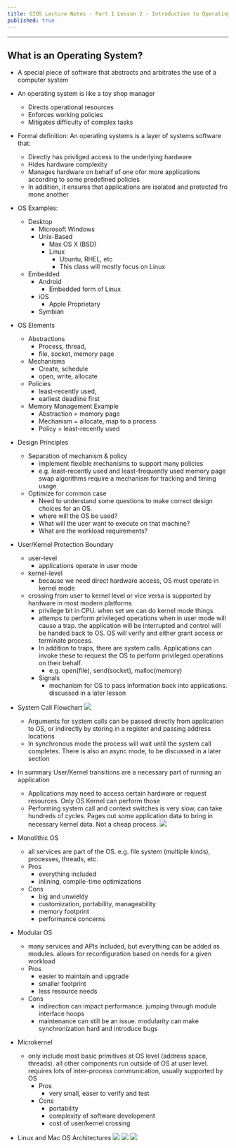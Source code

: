 ```yaml
---
title: GIOS Lecture Notes - Part 1 Lesson 2 - Introduction to Operating Systems
published: true
---
```


***
## What is an Operating System?
* A special piece of software that abstracts and arbitrates the use of a computer system
* An operating system is like a toy shop manager
	* Directs operational resources
	* Enforces working policies
	* Mitigates difficulty of complex tasks
* Formal definition: An operating systems is a layer of systems software that:
	* Directly has privliged access to the underlying hardware
	* Hides hardware complexity
	* Manages hardware on behalf of one ofor more applications according to some predefined policies
	* In addition, it ensures that applications are isolated and protected fro mone another
* OS Examples:
	* Desktop
		* Microsoft Windows
		* Unix-Based
			* Max OS X (BSD)
			* Linux
				* Ubuntu, RHEL, etc
				* This class will mostly focus on Linux
	* Embedded
		* Android
			* Embedded form of Linux
		* iOS
			* Apple Proprietary
		* Symbian
* OS Elements
	* Abstractions
		* Process, thread, 
		* file, socket, memory page
	* Mechanisms
		* Create, schedule
		* open, write, allocate
	* Policies
		* least-recently used,
		* earliest deadline first
	* Memory Management Example
		* Abstraction = memory page
		* Mechanism = allocate, map to a process
		* Policy = least-recently used
* Design Principles
	* Separation of mechanism & policy
		* implement flexible mechanisms to support many policies
		* e.g. least-recently used and least-frequently used memory page swap algorithms require a mechanism for tracking and timing usage
	* Optimize for common case
		* Need to understand some questions to make correct design choices for an OS.
		* where will the OS be used?
		* What will the user want to execute on that machine?
		* What are the workload requirements?
* User/Kernel Protection Boundary
	* user-level
		* applications operate in user mode
	* kernel-level
		* because we need direct hardware access, OS must operate in kernel mode
	* crossing from user to kernel level or vice versa is supported by hardware in most modern platforms
		* privilege bit in CPU.  when set we can do kernel mode things
		* attemps to perform privileged operations when in user mode will cause a trap.  the application will be interrupted and control will be handed back to OS.  OS will verify and either grant access or terminate process.
		* In addition to traps, there are system calls.  Applications can invoke these to request the OS to perform privileged operations on their behalf.
			* e.g. open(file), send(socket), malloc(memory)
		* Signals
			* mechanism for OS to pass information back into applications.  discussed in a later lesson
* System Call Flowchart
![](../assets/content_images/omscs/gios/p1l2_img1.png)
	* Arguments for system calls can be passed directly from application to OS, or indirectly by storing in a register and passing address locations
	* In synchronous mode the process will wait until the system call completes.  There is also an async mode, to be discussed in a later section
* In summary User/Kernel transitions are a necessary part of running an application
	* Applications may need to access certain hardware or request resources.  Only OS Kernel can perform those
	* Performing system call and context switches is very slow, can take hundreds of cycles.  Pages out some application data to bring in necessary kernel data.  Not a cheap process.
![](../assets/content_images/omscs/gios/p1l2_img2.png)

* Monolithic OS
	* all services are part of the OS.  e.g. file system (multiple kinds), processes, threads, etc.
	* Pros
		* everything included
		* inlining, compile-time optimizations
	* Cons
		* big and unwieldy
		* customization, portability, manageability
		* memory footprint
		* performance concerns
* Modular OS
	* many services and APIs included, but everything can be added as modules.  allows for reconfiguration based on needs for a given workload
	* Pros
		* easier to maintain and upgrade
		* smaller footprint
		* less resource needs
	* Cons
		* indirection can impact performance.  jumping through module interface hoops
		* maintenance can still be an issue.  modularity can make synchronization hard and introduce bugs
* Microkernel
	* only include most basic primitives at OS level (address space, threads).  all other components run outside of OS at user level.  requires lots of inter-process communication, usually supported by OS
		* Pros
			* very small, easer to verify and test
		* Cons
			* portability
			* complexity of software development
			* cost of user/kernel crossing
* Linux and Mac OS Architectures
![](../assets/content_images/omscs/gios/p1l2_img3.png)
![](../assets/content_images/omscs/gios/p1l2_img4.png)
![](../assets/content_images/omscs/gios/p1l2_img5.png)

